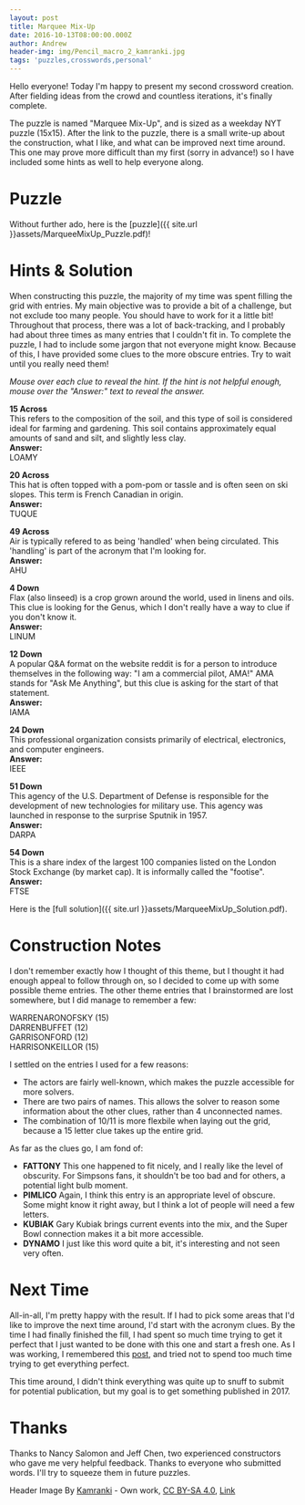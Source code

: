 ```yaml
---
layout: post
title: Marquee Mix-Up
date: 2016-10-13T08:00:00.000Z
author: Andrew
header-img: img/Pencil_macro_2_kamranki.jpg
tags: 'puzzles,crosswords,personal'
---
```


Hello everyone! Today I'm happy to present my second crossword creation.  After fielding ideas from the crowd and countless iterations, it's finally complete.

The puzzle is named "Marquee Mix-Up", and is sized as a weekday NYT puzzle (15x15).  After the link to the puzzle, there is a small write-up about the construction, what I like, and what can be improved next time around.  This one may prove more difficult than my first (sorry in advance!) so I have included some hints as well to help everyone along.
<!--break-->

# Puzzle
Without further ado, here is the [puzzle]({{ site.url }}assets/MarqueeMixUp_Puzzle.pdf)!

# Hints & Solution
When constructing this puzzle, the majority of my time was spent filling the grid with entries.  My main objective was to provide a bit of a challenge, but not exclude too many people.  You should have to work for it a little bit!  Throughout that process, there was a lot of back-tracking, and I probably had about three times as many entries that I couldn't fit in.  To complete the puzzle, I had to include some jargon that not everyone might know.  Because of this, I have provided some clues to the more obscure entries.  Try to wait until you really need them!  

_Mouse over each clue to reveal the hint.  If the hint is not helpful enough, mouse over the "Answer:" text to reveal the answer._

<div style="display: inline-block;" class='hov' id='15A'><b>15 Across</b></div>
<div id='15Arev' class='hovcontent'>This refers to the composition of the soil, and this type of soil is considered ideal for farming and gardening.  This soil contains approximately equal amounts of sand and silt, and slightly less clay.
<br>
<div style="display: inline-block;" class='hov' id='15AA'><b>Answer:</b></div>
<div id='15AArev' class='hovcontent'>LOAMY</div></div>

<p><div style="display: inline-block;" class='hov' id='20A'><b>20 Across</b></div>
<div id='20Arev' class='hovcontent'>This hat is often topped with a pom-pom or tassle and is often seen on ski slopes.  This term is French Canadian in origin.
<br>
<div style="display: inline-block;" class='hov' id='20AA'><b>Answer:</b></div>
<div id='20AArev' class='hovcontent'>TUQUE</div></div></p>

<p><div style="display: inline-block;" class='hov' id='49A'><b>49 Across</b></div>
<div id='49Arev' class='hovcontent'>Air is typically refered to as being 'handled' when being circulated.  This 'handling' is part of the acronym that I'm looking for.
<br>
<div style="display: inline-block;" class='hov' id='49AA'><b>Answer:</b></div>
<div id='49AArev' class='hovcontent'>AHU</div></div></p>

<p><div style="display: inline-block;" class='hov' id='4D'><b>4 Down</b></div>
<div id='4Drev' class='hovcontent'>Flax (also linseed) is a crop grown around the world, used in linens and oils.  This clue is looking for the Genus, which I don't really have a way to clue if you don't know it.
<br>
<div style="display: inline-block;" class='hov' id='4DA'><b>Answer:</b></div>
<div id='4DArev' class='hovcontent'>LINUM</div></div></p>

<p><div style="display: inline-block;" class='hov' id='12D'><b>12 Down</b></div>
<div id='12Drev' class='hovcontent'>A popular Q&A format on the website reddit is for a person to introduce themselves in the following way: "I am a commercial pilot, AMA!"  AMA stands for "Ask Me Anything", but this clue is asking for the start of that statement.
<br>
<div style="display: inline-block;" class='hov' id='12DA'><b>Answer:</b></div>
<div id='12DArev' class='hovcontent'>IAMA</div></div></p>

<p><div style="display: inline-block;" class='hov' id='24D'><b>24 Down</b></div>
<div id='24Drev' class='hovcontent'>This professional organization consists primarily of electrical, electronics, and computer engineers.
<br>
<div style="display: inline-block;" class='hov' id='24DA'><b>Answer:</b></div>
<div id='24DArev' class='hovcontent'>IEEE</div></div></p>

<p><div style="display: inline-block;" class='hov' id='51D'><b>51 Down</b></div>
<div id='51Drev' class='hovcontent'>This agency of the U.S. Department of Defense is responsible for the development of new technologies for military use.  This agency was launched in response to the surprise Sputnik in 1957.
<br>
<div style="display: inline-block;" class='hov' id='51DA'><b>Answer:</b></div>
<div id='51DArev' class='hovcontent'>DARPA</div></div></p>

<p><div style="display: inline-block;" class='hov' id='54D'><b>54 Down</b></div>
<div id='54Drev' class='hovcontent'>This is a share index of the largest 100 companies listed on the London Stock Exchange (by market cap).  It is informally called the "footise".
<br>
<div style="display: inline-block;" class='hov' id='54DA'><b>Answer:</b></div>
<div id='54DArev' class='hovcontent'>FTSE</div></div></p>

Here is the [full solution]({{ site.url }}assets/MarqueeMixUp_Solution.pdf).

# Construction Notes
I don't remember exactly how I thought of this theme, but I thought it had enough appeal to follow through on, so I decided to come up with some possible theme entries.  The other theme entries that I brainstormed are lost somewhere, but I did manage to remember a few:  

WARRENARONOFSKY (15)  
DARRENBUFFET (12)  
GARRISONFORD (12)  
HARRISONKEILLOR (15)  

I settled on the entries I used for a few reasons:  

- The actors are fairly well-known, which makes the puzzle accessible for more solvers.
- There are two pairs of names.  This allows the solver to reason some information about the other clues, rather than 4 unconnected names.
- The combination of 10/11 is more flexbile when laying out the grid, because a 15 letter clue takes up the entire grid.

As far as the clues go, I am fond of:

- **FATTONY** This one happened to fit nicely, and I really like the level of obscurity.  For Simpsons fans, it shouldn't be too bad and for others, a potential light bulb moment.
- **PIMLICO**  Again, I think this entry is an appropriate level of obscure.  Some might know it right away, but I think a lot of people will need a few letters.
- **KUBIAK**  Gary Kubiak brings current events into the mix, and the Super Bowl connection makes it a bit more accessible.
- **DYNAMO**  I just like this word quite a bit, it's interesting and not seen very often.

# Next Time
All-in-all, I'm pretty happy with the result.  If I had to pick some areas that I'd like to improve the next time around, I'd start with the acronym clues.  By the time I had finally finished the fill, I had spent so much time trying to get it perfect that I just wanted to be done with this one and start a fresh one.  As I was working, I remembered this [post](https://blog.codinghorror.com/quantity-always-trumps-quality/), and tried not to spend too much time trying to get everything perfect.

This time around, I didn't think everything was quite up to snuff to submit for potential publication, but my goal is to get something published in 2017.

# Thanks
Thanks to Nancy Salomon and Jeff Chen, two experienced constructors who gave me very helpful feedback.  Thanks to everyone who submitted words.  I'll try to squeeze them in future puzzles.

Header Image By [Kamranki](//commons.wikimedia.org/wiki/User:Kamranki "User:Kamranki") - <span class="int-own-work" lang="en">Own work</span>, [CC BY-SA 4.0](http://creativecommons.org/licenses/by-sa/4.0 "Creative Commons Attribution-Share Alike 4.0"), [Link](https://commons.wikimedia.org/w/index.php?curid=44110847)
